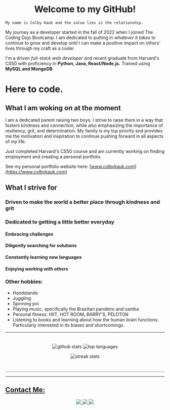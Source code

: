 <h1 align="center"> 
Welcome to my GitHub!</h1>

<p align = "center">

    My name is Colby Kauk and the value lies in the relationship.

My journey as a developer started in the fall of 2022 when I joined The Coding Dojo Bootcamp. I am dedicated to putting in *whatever it takes* to continue to grow and develop until I can make a positive impact on others' lives through my craft as a coder. 
    
I'm a driven *full-stack web developer* and recent graduate from Harvard's CS50 with proficiency in __Python, Java, React/Node.js.__ Trained using __MySQL and MongoDB__

# Here to code. 
    
## What I am woking on at the moment

I am a dedicated parent raising two boys. I strive to raise them in a way that fosters kindness and connection, while also emphasizing the importance of resiliency, grit, and determination. My family is my top priority and provides me the motivation and inspiration to continue pushing forward in all aspects of my life.
    
Just completed Harvard's CS50 course and am currently working on finding employment and creating a personal portfolio.

See my personal portfolio website here: [www.colbykauk.com](https://www.colbykauk.com)

## What I strive for
    
### Driven to make the world a better place through kindness and grit
### Dedicated to getting a little better everyday
#### Embracing challenges
#### Diligently searching for solutions
#### Constantly learning new languages
#### Enjoying working with others


### Other hobbies:
- Handstands 
- Juggling
- Spinning poi
- Playing music, specifically the Brazilian pandeiro and samba
- Personal fitness: HIIT, HOT ROOM, BARRY'S, PELOTON
- Listening to books and learning about how the human brain functions. Particularly interested in its biases and shortcomings.

<hr>

<p align="center" style="padding-top: 20px">
    <img align="center" src="https://github-readme-stats.vercel.app/api?username=s3mi0tics&show_icons=true&theme=merko&line_height=27" alt="github stats" />
    <img align="center" src="https://github-readme-stats.vercel.app/api/top-langs/?username=s3mi0tics&theme=merko&hide=html,css,shell"  alt="top languages" />
</p>
<p align="center" style="border-bottom: 1px solid gray; padding-bottom: 40px"> 
<img src="https://github-readme-streak-stats.herokuapp.com/?user=s3mi0tics&show_icons=true&locale=en&layout=compact&theme=merko&line_height=0" alt="streak stats" /> 
</p>

<hr /> 
<h2 style="text-decoration: underline">Contact Me:</h2>
<p align ="center">
    <a href="mailto:colby.kauk@gmail.com?subject=Hello from your GitHub page!" target="_blank" rel="noopener noreferrer">
    <img src="https://img.shields.io/badge/-GMAIL-FFFFFF?style=for-the-badge&logo=gmail&logoColor=E45139"/>
    </a>
    <a href="https://www.linkedin.com/in/colby-kauk/" target="_blank" rel="noopener noreferrer"><img src="https://img.shields.io/badge/-LinkedIn-333333?style=for-the-badge&logo=linkedin&logoColor=0A66C2"/>
    </a>
    <a href="https://discordapp.com/users/796608485437210694" target="_blank" rel="noopener noreferrer"><img src="https://img.shields.io/badge/-DISCORD-444444?style=for-the-badge&logo=discord&logoColor=7289DA"/>
    </a>
</p>

